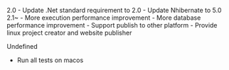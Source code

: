 2.0
	- Update .Net standard requirement to 2.0
	- Update Nhibernate to 5.0
2.1~
	- More execution performance improvement
	- More database performance improvement
	- Support publish to other platform
		- Provide linux project creator and website publisher

Undefined
- Run all tests on macos
